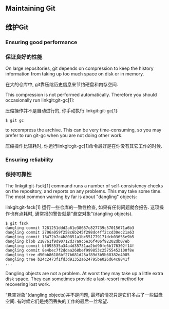 ## Maintaining Git ##
## 维护Git ##

### Ensuring good performance ###
### 保证良好的性能 ###

On large repositories, git depends on compression to keep the history
information from taking up too much space on disk or in memory.

在大的仓库中, git靠压缩历史信息来节约硬盘和内存空间.

This compression is not performed automatically.  Therefore you
should occasionally run linkgit:git-gc[1]:

压缩操作并不是自动进行的, 你手动执行 linkgit:git-gc[1]:

    $ git gc

to recompress the archive.  This can be very time-consuming, so
you may prefer to run git-gc when you are not doing other work.

压缩操作比较耗时, 你运行linkgit:git-gc[1]命令最好是在你没有其它工作的时候.

### Ensuring reliability ###
### 保持可靠性 ###

The linkgit:git-fsck[1] command runs a number of self-consistency checks
on the repository, and reports on any problems.  This may take some
time.  The most common warning by far is about "dangling" objects:

linkgit:git-fsck[1] 运行一些仓库的一致性检查, 如果有任何问题就会报告. 这项操作也有点耗时, 通常报的警告就是“悬空对象"(dangling objects).

    $ git fsck
    dangling commit 7281251ddd2a61e38657c827739c57015671a6b3
    dangling commit 2706a059f258c6b245f298dc4ff2ccd30ec21a63
    dangling commit 13472b7c4b80851a1bc551779171dcb03655e9b5
    dangling blob 218761f9d90712d37a9c5e36f406f92202db07eb
    dangling commit bf093535a34a4d35731aa2bd90fe6b176302f14f
    dangling commit 8e4bec7f2ddaa268bef999853c25755452100f8e
    dangling tree d50bb86186bf27b681d25af89d3b5b68382e4085
    dangling tree b24c2473f1fd3d91352a624795be026d64c8841f
    ...

Dangling objects are not a problem.  At worst they may take up a little
extra disk space.  They can sometimes provide a last-resort method for
recovering lost work.

“悬空对象"(dangling objects)并不是问题, 最坏的情况只是它们多占了一些磁盘空间. 有时候它们是找回丢失的工作的最后一丝希望.